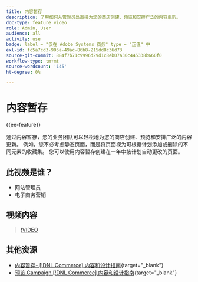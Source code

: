 ```yaml
---
title: 内容暂存
description: 了解如何从管理员处直接为您的商店创建、预览和安排广泛的内容更新。
doc-type: feature video
role: Admin, User
audience: all
activity: use
badge: label = "仅在 Adobe Systems 商务" type = "正值" 中
exl-id: fc5a7cd3-905a-49ac-86b8-215dd8c36d73
source-git-commit: 884f7b71c9996d29d1c8eb07a30c445338b660f0
workflow-type: tm+mt
source-wordcount: '145'
ht-degree: 0%

---
```


# 内容暂存

{{ee-feature}}

通过内容暂存，您的业务团队可以轻松地为您的商店创建、预览和安排广泛的内容更新。 例如，您不必考虑静态页面，而是将页面视为可根据计划添加或删除的不同元素的收藏集。 您可以使用内容暂存创建在一年中按计划自动更改的页面。

## 此视频是谁？

- 网站管理员
- 电子商务营销

## 视频内容

>[!VIDEO](https://video.tv.adobe.com/v/343784?quality=12&learn=on)

## 其他资源

- [内容暂存-  [!DNL Commerce]  内容和设计指南](https://experienceleague.adobe.com/docs/commerce-admin/content-design/staging/content-staging.html){target="_blank"}
- [预览 Campaign  [!DNL Commerce]  内容和设计指南](https://experienceleague.adobe.com/docs/commerce-admin/content-design/staging/content-staging-preview.html){target="_blank"}
